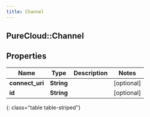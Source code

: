 ```yaml
---
title: Channel
---
```

## PureCloud::Channel

## Properties

|Name | Type | Description | Notes|
|------------ | ------------- | ------------- | -------------|
| **connect_uri** | **String** |  | [optional] |
| **id** | **String** |  | [optional] |
{: class="table table-striped"}


